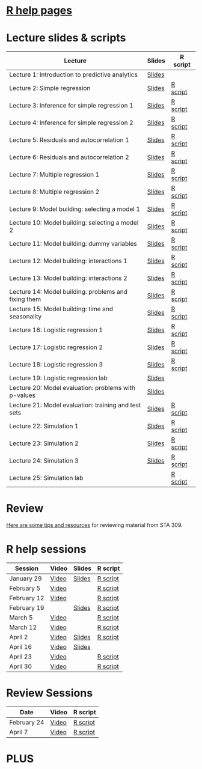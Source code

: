 # [R help pages](r-help.md)

# Lecture slides & scripts

| Lecture | Slides | R script |
| ------- | ------ | -------- |
| Lecture 1: Introduction to predictive analytics | [Slides](slides/lecture-01/lecture-01.pdf) | |
| Lecture 2: Simple regression | [Slides](slides/lecture-02/lecture-02.pdf) | [R script](lecture-scripts/lecture-02.R) |
| Lecture 3: Inference for simple regression 1 | [Slides](slides/lecture-03/lecture-03.pdf) | [R script](lecture-scripts/lecture-03.R)|
| Lecture 4: Inference for simple regression 2 | [Slides](slides/lecture-04/lecture-04.pdf) | [R script](lecture-scripts/lecture-04.R) |
| Lecture 5: Residuals and autocorrelation 1 | [Slides](slides/lecture-05/lecture-05.pdf) | [R script](lecture-scripts/lecture-05.R) |
| Lecture 6: Residuals and autocorrelation 2 | [Slides](slides/lecture-06/lecture-06.pdf) | [R script](lecture-scripts/lecture-06.R)  |
| Lecture 7: Multiple regression 1 | [Slides](slides/lecture-07/lecture-07.pdf) |  [R script](lecture-scripts/lecture-07.R)  |
| Lecture 8: Multiple regression 2 | [Slides](slides/lecture-08/lecture-08.pdf) | [R script](lecture-scripts/lecture-08.R) |
| Lecture 9: Model building: selecting a model 1 | [Slides](slides/lecture-09/lecture-09.pdf) | [R script](lecture-scripts/lecture-09.R) |
| Lecture 10: Model building: selecting a model 2 | [Slides](slides/lecture-10/lecture-10.pdf) | [R script](lecture-scripts/lecture-10.R) |
| Lecture 11: Model building: dummy variables | [Slides](slides/lecture-11/lecture-11.pdf) | [R script](lecture-scripts/lecture-11.R) |
| Lecture 12: Model building: interactions 1 | [Slides](slides/lecture-12/lecture-12.pdf) | [R script](lecture-scripts/lecture-12.R) |
| Lecture 13: Model building: interactions 2 | [Slides](slides/lecture-13/lecture-13.pdf) | [R script](lecture-scripts/lecture-13.R) |
| Lecture 14: Model building: problems and fixing them | [Slides](slides/lecture-14/lecture-14.pdf) | [R script](lecture-scripts/lecture-14.R) |
| Lecture 15: Model building: time and seasonality | [Slides](slides/lecture-15/lecture-15.pdf) | [R script](lecture-scripts/lecture-15.R) |
| Lecture 16: Logistic regression 1 | [Slides](slides/lecture-16/lecture-16.pdf) | [R script](lecture-scripts/lecture-16.R) |
| Lecture 17: Logistic regression 2 | [Slides](slides/lecture-17/lecture-17.pdf) | [R script](lecture-scripts/lecture-17.R) |
| Lecture 18: Logistic regression 3 | [Slides](slides/lecture-18/lecture-18.pdf) | [R script](lecture-scripts/lecture-18.R) |
| Lecture 19: Logistic regression lab | [Slides](slides/lecture-19/lecture-19.pdf) | |
| Lecture 20: Model evaluation: problems with p-values | [Slides](slides/lecture-20/lecture-20.pdf) | |
| Lecture 21: Model evaluation: training and test sets | [Slides](slides/lecture-21/lecture-21.pdf) | [R script](lecture-scripts/lecture-21.R) |
| Lecture 22: Simulation 1 | [Slides](slides/lecture-22/lecture-22.pdf) | [R script](lecture-scripts/lecture-22.R) |
| Lecture 23: Simulation 2 | [Slides](slides/lecture-23/lecture-23.pdf) | [R script](lecture-scripts/lecture-23.R) |
| Lecture 24: Simulation 3 | [Slides](slides/lecture-24/lecture-24.pdf) | [R script](lecture-scripts/lecture-24.R) |
| Lecture 25: Simulation lab |  | [R script](lecture-scripts/lecture-25.R) |



# Review

[Here are some tips and resources](review.md) for reviewing material from STA 309.

# R help sessions

| Session | Video | Slides | R script |
| ------- | ----- | ------ | -------- |
| January 29 | [Video](https://www.youtube.com/watch?feature=youtu.be&v=hndsRNwqUXM&app=desktop) | [Slides](help-session-slides/session-01.pdf) | [R script](help-session-scripts/session-01.R)|
| February 5 | [Video](https://www.youtube.com/watch?v=7w38e3gE8zE) | | [R script](help-session-scripts/session-02.R)|
| February 12 | [Video](https://youtu.be/up_Wqd_5pZw) | | [R script](help-session-scripts/session-03.R)|
| February 19 |  | [Slides](help-session-slides/session-04.pdf) | [R script](help-session-scripts/session-04.R)|
| March 5 | [Video](https://www.youtube.com/watch?v=gx2cWVzVrjU&feature=youtu.be) || [R script](help-session-scripts/session-05.R)|
| March 12| [Video](https://mccombs.mediasite.com/Mediasite/Play/789f199ecc7b4d1baee6d7eda98744b91d?catalog=0756227b8344470682161f76ee044b2621&playFrom=579&autoStart=true) | | [R script](help-session-scripts/session-06.R) |
| April 2 | [Video](https://mccombs.mediasite.com/Mediasite/Play/a5f7ff2a3cd4471eb85f7ed923de969c1d?catalog=0756227b8344470682161f76ee044b2621) | [Slides](https://github.com/brianlukoff/sta371g/blob/master/help-session-slides/session-08.pdf) | [R script](https://github.com/brianlukoff/sta371g/blob/master/help-session-scripts/session-07.R) |
| April 16 | [Video](https://mccombs.mediasite.com/Mediasite/Play/c0baa124f1ed4ee7aa6d598153450b7d1d?catalog=0756227b8344470682161f76ee044b2621) | [Slides](https://github.com/brianlukoff/sta371g/blob/master/help-session-slides/4:16%20Help%20Session.pdf) | |
| April 23 | [Video](https://mccombs.mediasite.com/Mediasite/Play/3f1e53b7154340d98dd789f21f16f0da1d?catalog=0756227b8344470682161f76ee044b2621) | | [R script](https://github.com/brianlukoff/sta371g/blob/master/help-session-scripts/session-09.R) |
| April 30 | [Video](https://mccombs.mediasite.com/Mediasite/Play/ba0fb7ba57144d98bb409b35399b233f1d?catalog=0756227b8344470682161f76ee044b2621) | | [R script](https://github.com/brianlukoff/sta371g/blob/master/help-session-scripts/session-10.R) |

# Review Sessions

| Date | Video | R script |
| ------- | ----- | -------- |
| February 24 | [Video](https://youtu.be/6gbnhO4-9Lw) | [R script](help-session-scripts/Midterm1Review.R) |
| April 7 | [Video](https://mccombs.mediasite.com/Mediasite/Play/ae5666d7f74f4759b941c21a8c5b08ef1d?catalog=0756227b8344470682161f76ee044b2621) | [R script](https://github.com/brianlukoff/sta371g/blob/master/help-session-scripts/Midterm2Review.R) |

# PLUS

